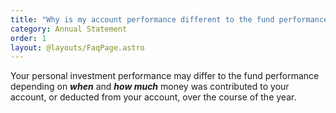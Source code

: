 ```yaml
---
title: "Why is my account performance different to the fund performance? "
category: Annual Statement
order: 1
layout: @layouts/FaqPage.astro
---
```


Your personal investment performance may differ to the fund performance depending on **_when_** and **_how much_** money was contributed to your account, or deducted from your account, over the course of the year.
